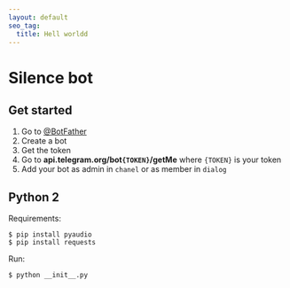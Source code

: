 ```yaml
---
layout: default
seo_tag:
  title: Hell worldd
---
```


# Silence bot

## Get started
1. Go to [@BotFather](https://t.me/BotFather)
2. Create a bot
3. Get the token
4. Go to **api.telegram.org/bot`{TOKEN}`/getMe** where `{TOKEN}` is your token
5. Add your bot as admin in `chanel` or as member in `dialog`

## Python 2
Requirements:
```shellsession
$ pip install pyaudio
$ pip install requests
```

Run:
```shellsession
$ python __init__.py
```
